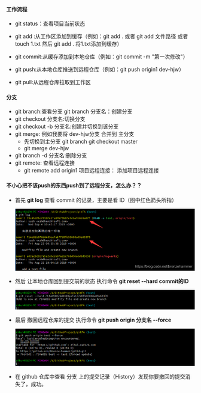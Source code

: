 #### 工作流程

+ git status：查看项目当前状态

+ git add :从工作区添加到缓存（例如：git add .  或者 git add 文件路径   或者 touch 1.txt 然后 git add . 将1.txt添加到缓存）

+ git commit:从缓存添加到本地仓库（例如：git commit -m "第一次修改"）

+ git push:从本地仓库推送到远程仓库（例如：git push origin1 dev-hjw）

+ git pull:从远程仓库拉取到工作区

  

#### 分支

+ git branch:查看分支    git branch 分支名：创建分支
+ git checkout 分支名:切换分支
+ git checkout -b 分支名:创建并切换到该分支
+ git merge: 例如我要将 dev-hjw分支 合并到 主分支
  + 先切换到主分支  git branch     git checkout master
  + git merge dev-hjw
+ git branch -d 分支名:删除分支
+ git remote: 查看远程连接
  + git remote add origin1 项目远程连接： 添加项目远程连接



#### 不小心把不该push的东西push到了远程分支，怎么办？？

 + 首先  **git log**  查看 commit  的记录，主要是看  ID（图中红色箭头所指）

   ![](../imgs/3-1-1594283664184.png)

+ 然后 让本地仓库回到提交前的状态   执行命令  **git reset --hard commit的ID**

  ![](../imgs/3-2-1594283680868.png)

+ 最后  撤回远程仓库的提交  执行命令  **git push origin 分支名 --force**

  ![](../imgs/3-3-1594283695075.png)

+ 在 github 仓库中查看  分支  上的提交记录（History）发现你要撤回的提交消失了，成功。